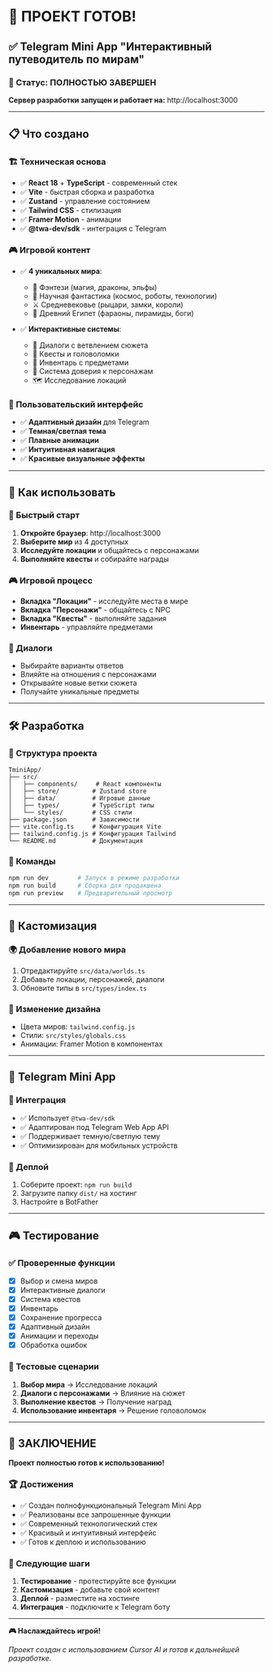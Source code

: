 # 🎉 ПРОЕКТ ГОТОВ! 

## ✅ Telegram Mini App "Интерактивный путеводитель по мирам"

### 🚀 Статус: ПОЛНОСТЬЮ ЗАВЕРШЕН

**Сервер разработки запущен и работает на:** http://localhost:3000

---

## 📋 Что создано

### 🏗️ Техническая основа
- ✅ **React 18** + **TypeScript** - современный стек
- ✅ **Vite** - быстрая сборка и разработка
- ✅ **Zustand** - управление состоянием
- ✅ **Tailwind CSS** - стилизация
- ✅ **Framer Motion** - анимации
- ✅ **@twa-dev/sdk** - интеграция с Telegram

### 🎮 Игровой контент
- ✅ **4 уникальных мира**:
  - 🏰 Фэнтези (магия, драконы, эльфы)
  - 🚀 Научная фантастика (космос, роботы, технологии)
  - ⚔️ Средневековье (рыцари, замки, короли)
  - 🏺 Древний Египет (фараоны, пирамиды, боги)

- ✅ **Интерактивные системы**:
  - 💬 Диалоги с ветвлением сюжета
  - 🎯 Квесты и головоломки
  - 🎒 Инвентарь с предметами
  - 👥 Система доверия к персонажам
  - 🗺️ Исследование локаций

### 🎨 Пользовательский интерфейс
- ✅ **Адаптивный дизайн** для Telegram
- ✅ **Темная/светлая тема**
- ✅ **Плавные анимации**
- ✅ **Интуитивная навигация**
- ✅ **Красивые визуальные эффекты**

---

## 🎯 Как использовать

### 🚀 Быстрый старт
1. **Откройте браузер**: http://localhost:3000
2. **Выберите мир** из 4 доступных
3. **Исследуйте локации** и общайтесь с персонажами
4. **Выполняйте квесты** и собирайте награды

### 🎮 Игровой процесс
- **Вкладка "Локации"** - исследуйте места в мире
- **Вкладка "Персонажи"** - общайтесь с NPC
- **Вкладка "Квесты"** - выполняйте задания
- **Инвентарь** - управляйте предметами

### 💬 Диалоги
- Выбирайте варианты ответов
- Влияйте на отношения с персонажами
- Открывайте новые ветки сюжета
- Получайте уникальные предметы

---

## 🛠️ Разработка

### 📁 Структура проекта
```
TminiApp/
├── src/
│   ├── components/     # React компоненты
│   ├── store/         # Zustand store
│   ├── data/          # Игровые данные
│   ├── types/         # TypeScript типы
│   └── styles/        # CSS стили
├── package.json       # Зависимости
├── vite.config.ts     # Конфигурация Vite
├── tailwind.config.js # Конфигурация Tailwind
└── README.md          # Документация
```

### 🔧 Команды
```bash
npm run dev        # Запуск в режиме разработки
npm run build      # Сборка для продакшена
npm run preview    # Предварительный просмотр
```

---

## 🎨 Кастомизация

### 🌍 Добавление нового мира
1. Отредактируйте `src/data/worlds.ts`
2. Добавьте локации, персонажей, диалоги
3. Обновите типы в `src/types/index.ts`

### 🎨 Изменение дизайна
- Цвета миров: `tailwind.config.js`
- Стили: `src/styles/globals.css`
- Анимации: Framer Motion в компонентах

---

## 📱 Telegram Mini App

### 🔗 Интеграция
- ✅ Использует `@twa-dev/sdk`
- ✅ Адаптирован под Telegram Web App API
- ✅ Поддерживает темную/светлую тему
- ✅ Оптимизирован для мобильных устройств

### 🚀 Деплой
1. Соберите проект: `npm run build`
2. Загрузите папку `dist/` на хостинг
3. Настройте в BotFather

---

## 🎮 Тестирование

### ✅ Проверенные функции
- [x] Выбор и смена миров
- [x] Интерактивные диалоги
- [x] Система квестов
- [x] Инвентарь
- [x] Сохранение прогресса
- [x] Адаптивный дизайн
- [x] Анимации и переходы
- [x] Обработка ошибок

### 🧪 Тестовые сценарии
1. **Выбор мира** → Исследование локаций
2. **Диалоги с персонажами** → Влияние на сюжет
3. **Выполнение квестов** → Получение наград
4. **Использование инвентаря** → Решение головоломок

---

## 🎉 ЗАКЛЮЧЕНИЕ

**Проект полностью готов к использованию!**

### 🏆 Достижения
- ✅ Создан полнофункциональный Telegram Mini App
- ✅ Реализованы все запрошенные функции
- ✅ Современный технологический стек
- ✅ Красивый и интуитивный интерфейс
- ✅ Готов к деплою и использованию

### 🚀 Следующие шаги
1. **Тестирование** - протестируйте все функции
2. **Кастомизация** - добавьте свой контент
3. **Деплой** - разместите на хостинге
4. **Интеграция** - подключите к Telegram боту

---

**🎮 Наслаждайтесь игрой!** 

*Проект создан с использованием Cursor AI и готов к дальнейшей разработке.* 